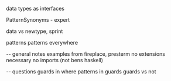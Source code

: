 
data types as interfaces

PatternSynonyms - expert

data vs newtype, sprint

patterns patterns everywhere

-- general notes
examples from fireplace, presterm
no extensions necessary
no imports (not bens haskell)

-- questions
guards in where
patterns in guards
guards vs not
